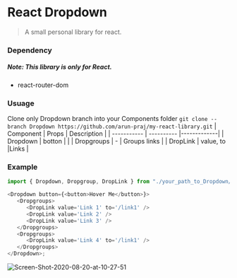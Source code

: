 # React Dropdown

> A small personal library for react.

### Dependency

##### Note: This library is only for React.

-  react-router-dom

### Usuage

Clone only Dropdown branch into your Components folder
`git clone --branch Dropdown https://github.com/arun-praj/my-react-library.git`
| Component | Props | Description |
| ----------- | ---------- |-------------|
| Dropdown | botton | |
| Dropgroups | - | Groups links |
| DropLink | value, to |Links |

### Example

```javascript
import { Dropdown, Dropgroup, DropLink } from "./your_path_to_Dropdown/Dropdown";

<Dropdown button={<button>Hover Me</button>}>
   <Dropgroups>
      <DropLink value='Link 1' to='/link1' />
      <DropLink value='Link 2' />
      <DropLink value='Link 3' />
   </Dropgroups>
   <Dropgroups>
      <DropLink value='Link 4' to='/link1' />
   </Dropgroups>
</Dropdown>;
```
<img src="https://i.ibb.co/h7NbyHj/Screen-Shot-2020-08-20-at-10-27-51.png" alt="Screen-Shot-2020-08-20-at-10-27-51" border="0">
